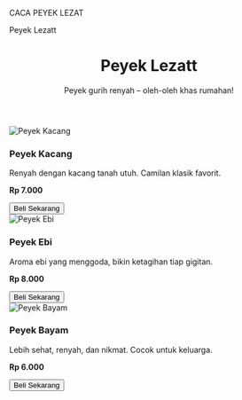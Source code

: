 CACA PEYEK LEZAT
<html lang="id">
<head>
  <meta charset="UTF-8" />
  <meta name="viewport" content="width=device-width, initial-scale=1.0" />
  Peyek Lezatt
  <link rel="stylesheet" href="style.css" />
</head>
<body>
  <header>
    <h1>Peyek Lezatt</h1>
    <p>Peyek gurih renyah – oleh-oleh khas rumahan!</p>
  </header>
  <div class="container">
    <div class="product-card">
      <img src="gambar/peyek1.jpg" alt="Peyek Kacang" />
      <h3>Peyek Kacang</h3>
      <p>Renyah dengan kacang tanah utuh. Camilan klasik favorit.</p>
      <p><strong>Rp 7.000</strong></p>
      <a href="https://wa.me/6281234567890?text=Halo%20saya%20mau%20beli%20Peyek%20Kacang" target="_blank">
        <button>Beli Sekarang</button>
      </a>
    </div>
    <div class="product-card">
      <img src="gambar/peyek2.jpg" alt="Peyek Ebi" />
      <h3>Peyek Ebi</h3>
      <p>Aroma ebi yang menggoda, bikin ketagihan tiap gigitan.</p>
      <p><strong>Rp 8.000</strong></p>
      <a href="https://wa.me/6281234567890?text=Halo%20saya%20mau%20beli%20Peyek%20Ebi" target="_blank">
        <button>Beli Sekarang</button>
      </a>
    </div>
    <div class="product-card">
      <img src="gambar/peyek3.jpg" alt="Peyek Bayam" />
      <h3>Peyek Bayam</h3>
      <p>Lebih sehat, renyah, dan nikmat. Cocok untuk keluarga.</p>
      <p><strong>Rp 6.000</strong></p>
      <a href="https://wa.me/6281234567890?text=Halo%20saya%20mau%20beli%20Peyek%20Bayam" target="_blank">
        <button>Beli Sekarang</button>
      </a>
    </div>
  </div>
</body>
</html>
